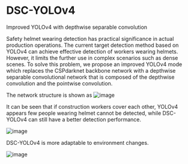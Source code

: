 # DSC-YOLOv4
Improved YOLOv4 with depthwise separable convolution

Safety helmet wearing detection has practical significance in actual production operations. The current target detection method based on YOLOv4 can achieve effective detection of workers wearing helmets. However, it limits the further use in complex scenarios such as dense scenes. To solve this problem, we propose an improved YOLOv4 mode which replaces the CSPdarknet backbone network with a depthwise separable convolutional network that is composed of the depthwise convolution and the pointwise convolution. 

The network structure is shown as
![image](https://user-images.githubusercontent.com/28681601/127973568-fd33b45f-174c-4a8c-82e1-4a9d6f2cd355.png)

It can be seen that if construction workers cover each other, YOLOv4 appears few people wearing helmet cannot be detected, while DSC-YOLOv4 can still have a better detection performance.


![image](https://user-images.githubusercontent.com/28681601/127973847-80d41e4a-7926-460c-807f-da5682bf3e5e.png)

DSC-YOLOv4 is more adaptable to environment changes.


![image](https://user-images.githubusercontent.com/28681601/127973935-9a1482b6-d4b6-4acd-be92-235204d075bf.png)

